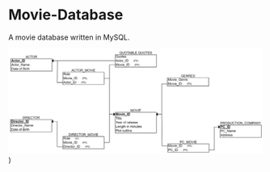 # Movie-Database
A movie database written in MySQL.

![Image](https://github.com/VladyslavaSh/Movie-Database/blob/main/Movie%20Relational%20Database.png))

